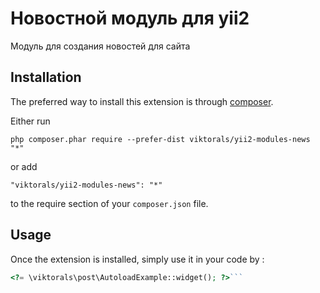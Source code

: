 Новостной модуль для yii2
====================
Модуль для создания новостей для сайта

Installation
------------

The preferred way to install this extension is through [composer](http://getcomposer.org/download/).

Either run

```
php composer.phar require --prefer-dist viktorals/yii2-modules-news "*"
```

or add

```
"viktorals/yii2-modules-news": "*"
```

to the require section of your `composer.json` file.


Usage
-----

Once the extension is installed, simply use it in your code by  :

```php
<?= \viktorals\post\AutoloadExample::widget(); ?>```